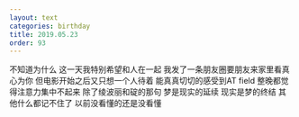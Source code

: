 ```yaml
---
layout: text
categories: birthday
title: 2019.05.23
order: 93
---
```

不知道为什么 这一天我特别希望和人在一起 我发了一条朋友圈要朋友来家里看真心为你 但电影开始之后又只想一个人待着 能真真切切的感受到AT field 整晚都觉得注意力集中不起来 除了绫波丽和碇的那句 梦是现实的延续 现实是梦的终结 其他什么都记不住了 以前没看懂的还是没看懂